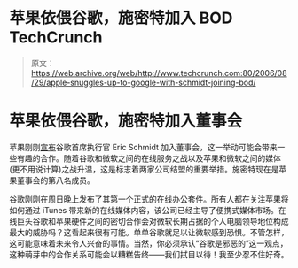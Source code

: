 # 苹果依偎谷歌，施密特加入 BOD TechCrunch

> 原文：<https://web.archive.org/web/http://www.techcrunch.com:80/2006/08/29/apple-snuggles-up-to-google-with-schmidt-joining-bod/>

# 苹果依偎谷歌，施密特加入董事会

苹果刚刚[宣布](https://web.archive.org/web/20220926095651/http://biz.yahoo.com/prnews/060829/sfth094.html)谷歌首席执行官 Eric Schmidt 加入董事会，这一举动可能会带来一些有趣的合作。随着谷歌和微软之间的在线服务之战以及苹果和微软之间的媒体(更不用说计算)之战升温，这是标志着两家公司结盟的重要举措。施密特现在是苹果董事会的第八名成员。

谷歌刚刚在周日晚上发布了其第一个正式的在线办公套件。所有人都在关注苹果将如何通过 iTunes 带来新的在线媒体内容，该公司已经主导了便携式媒体市场。在线巨头谷歌和苹果硬件之间的密切合作会对微软长期占据的个人电脑领导地位构成最大的威胁吗？这看起来很有可能。单单谷歌就足以让微软感到恐惧。不管怎样，这可能意味着未来令人兴奋的事情。当然，你必须承认“谷歌是邪恶的”这一观点，这种萌芽中的合作关系可能会以糟糕告终——我们拭目以待！我至少忍不住好奇。